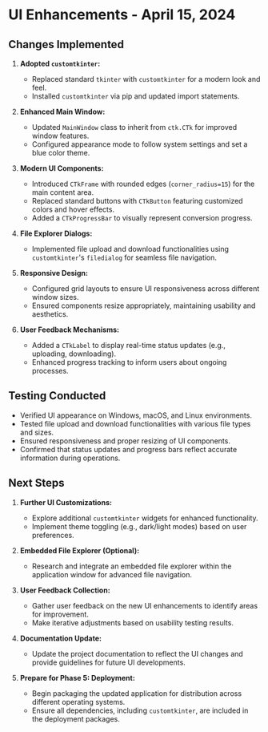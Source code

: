 # UI Enhancements - April 15, 2024

## Changes Implemented
1. **Adopted `customtkinter`:**
   - Replaced standard `tkinter` with `customtkinter` for a modern look and feel.
   - Installed `customtkinter` via pip and updated import statements.

2. **Enhanced Main Window:**
   - Updated `MainWindow` class to inherit from `ctk.CTk` for improved window features.
   - Configured appearance mode to follow system settings and set a blue color theme.

3. **Modern UI Components:**
   - Introduced `CTkFrame` with rounded edges (`corner_radius=15`) for the main content area.
   - Replaced standard buttons with `CTkButton` featuring customized colors and hover effects.
   - Added a `CTkProgressBar` to visually represent conversion progress.

4. **File Explorer Dialogs:**
   - Implemented file upload and download functionalities using `customtkinter`'s `filedialog` for seamless file navigation.

5. **Responsive Design:**
   - Configured grid layouts to ensure UI responsiveness across different window sizes.
   - Ensured components resize appropriately, maintaining usability and aesthetics.

6. **User Feedback Mechanisms:**
   - Added a `CTkLabel` to display real-time status updates (e.g., uploading, downloading).
   - Enhanced progress tracking to inform users about ongoing processes.

## Testing Conducted
- Verified UI appearance on Windows, macOS, and Linux environments.
- Tested file upload and download functionalities with various file types and sizes.
- Ensured responsiveness and proper resizing of UI components.
- Confirmed that status updates and progress bars reflect accurate information during operations.

## Next Steps
1. **Further UI Customizations:**
   - Explore additional `customtkinter` widgets for enhanced functionality.
   - Implement theme toggling (e.g., dark/light modes) based on user preferences.

2. **Embedded File Explorer (Optional):**
   - Research and integrate an embedded file explorer within the application window for advanced file navigation.

3. **User Feedback Collection:**
   - Gather user feedback on the new UI enhancements to identify areas for improvement.
   - Make iterative adjustments based on usability testing results.

4. **Documentation Update:**
   - Update the project documentation to reflect the UI changes and provide guidelines for future UI developments.

5. **Prepare for Phase 5: Deployment:**
   - Begin packaging the updated application for distribution across different operating systems.
   - Ensure all dependencies, including `customtkinter`, are included in the deployment packages. 